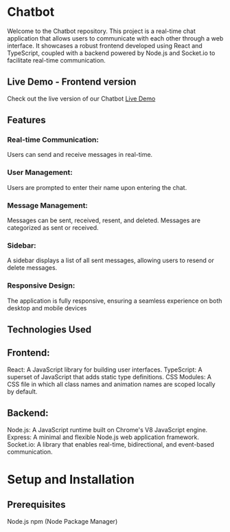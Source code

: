 # Chatbot

Welcome to the Chatbot repository. 
This project is a real-time chat application that allows users to communicate with each other through a web interface. 
It showcases a robust frontend developed using React and TypeScript, coupled with a backend powered by Node.js and Socket.io to facilitate real-time communication.

## Live Demo - Frontend version 

Check out the live version of our Chatbot
[Live Demo](https://chatbot-henna-pi.vercel.app/) 

## Features

### Real-time Communication: 
Users can send and receive messages in real-time.
### User Management: 
Users are prompted to enter their name upon entering the chat.
### Message Management: 
Messages can be sent, received, resent, and deleted. Messages are categorized as sent or received.
### Sidebar: 
A sidebar displays a list of all sent messages, allowing users to resend or delete messages.
### Responsive Design: 
The application is fully responsive, ensuring a seamless experience on both desktop and mobile devices

## Technologies Used
## Frontend:
React: A JavaScript library for building user interfaces.
TypeScript: A superset of JavaScript that adds static type definitions.
CSS Modules: A CSS file in which all class names and animation names are scoped locally by default.

## Backend:
Node.js: A JavaScript runtime built on Chrome's V8 JavaScript engine.
Express: A minimal and flexible Node.js web application framework.
Socket.io: A library that enables real-time, bidirectional, and event-based communication.

# Setup and Installation
## Prerequisites
Node.js
npm (Node Package Manager)

